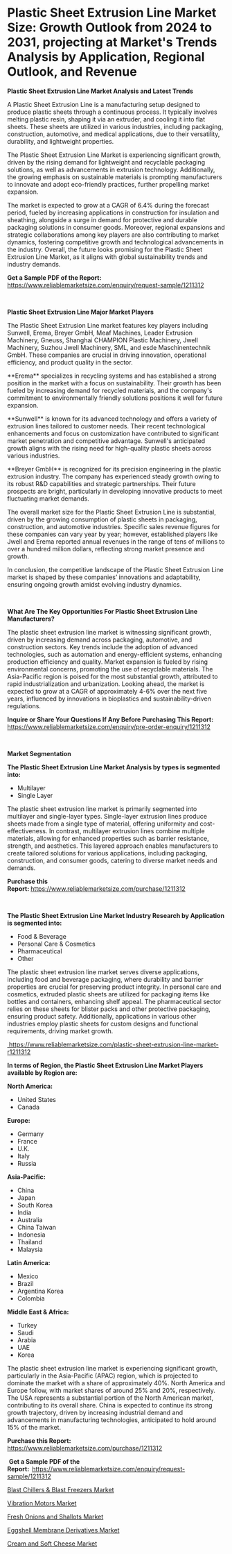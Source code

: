 <p><h1>Plastic Sheet Extrusion Line Market Size: Growth Outlook from 2024 to 2031, projecting at Market's Trends Analysis by Application, Regional Outlook, and Revenue</h1></p><p><strong>Plastic Sheet Extrusion Line Market Analysis and Latest Trends</strong></p>
<p><p>A Plastic Sheet Extrusion Line is a manufacturing setup designed to produce plastic sheets through a continuous process. It typically involves melting plastic resin, shaping it via an extruder, and cooling it into flat sheets. These sheets are utilized in various industries, including packaging, construction, automotive, and medical applications, due to their versatility, durability, and lightweight properties.</p><p>The Plastic Sheet Extrusion Line Market is experiencing significant growth, driven by the rising demand for lightweight and recyclable packaging solutions, as well as advancements in extrusion technology. Additionally, the growing emphasis on sustainable materials is prompting manufacturers to innovate and adopt eco-friendly practices, further propelling market expansion. </p><p>The market is expected to grow at a CAGR of 6.4% during the forecast period, fueled by increasing applications in construction for insulation and sheathing, alongside a surge in demand for protective and durable packaging solutions in consumer goods. Moreover, regional expansions and strategic collaborations among key players are also contributing to market dynamics, fostering competitive growth and technological advancements in the industry. Overall, the future looks promising for the Plastic Sheet Extrusion Line Market, as it aligns with global sustainability trends and industry demands.</p></p>
<p><strong>Get a Sample PDF of the Report:&nbsp;</strong> <a href="https://www.reliablemarketsize.com/enquiry/request-sample/1211312?utm_campaign=1840&utm_medium=2&utm_source=Github&utm_content=ia&utm_term=17122024&utm_id=plastic-sheet-extrusion-line">https://www.reliablemarketsize.com/enquiry/request-sample/1211312</a></p>
<p>&nbsp;</p>
<p><strong>Plastic Sheet Extrusion Line Major Market Players</strong></p>
<p><p>The Plastic Sheet Extrusion Line market features key players including Sunwell, Erema, Breyer GmbH, Meaf Machines, Leader Extrusion Machinery, Gneuss, Shanghai CHAMPION Plastic Machinery, Jwell Machinery, Suzhou Jwell Machinery, SML, and esde Maschinentechnik GmbH. These companies are crucial in driving innovation, operational efficiency, and product quality in the sector.</p><p>**Erema** specializes in recycling systems and has established a strong position in the market with a focus on sustainability. Their growth has been fueled by increasing demand for recycled materials, and the company's commitment to environmentally friendly solutions positions it well for future expansion.</p><p>**Sunwell** is known for its advanced technology and offers a variety of extrusion lines tailored to customer needs. Their recent technological enhancements and focus on customization have contributed to significant market penetration and competitive advantage. Sunwell's anticipated growth aligns with the rising need for high-quality plastic sheets across various industries.</p><p>**Breyer GmbH** is recognized for its precision engineering in the plastic extrusion industry. The company has experienced steady growth owing to its robust R&D capabilities and strategic partnerships. Their future prospects are bright, particularly in developing innovative products to meet fluctuating market demands.</p><p>The overall market size for the Plastic Sheet Extrusion Line is substantial, driven by the growing consumption of plastic sheets in packaging, construction, and automotive industries. Specific sales revenue figures for these companies can vary year by year; however, established players like Jwell and Erema reported annual revenues in the range of tens of millions to over a hundred million dollars, reflecting strong market presence and growth.</p><p>In conclusion, the competitive landscape of the Plastic Sheet Extrusion Line market is shaped by these companies’ innovations and adaptability, ensuring ongoing growth amidst evolving industry dynamics.</p></p>
<p>&nbsp;</p>
<p><strong>What Are The Key Opportunities For Plastic Sheet Extrusion Line Manufacturers?</strong></p>
<p><p>The plastic sheet extrusion line market is witnessing significant growth, driven by increasing demand across packaging, automotive, and construction sectors. Key trends include the adoption of advanced technologies, such as automation and energy-efficient systems, enhancing production efficiency and quality. Market expansion is fueled by rising environmental concerns, promoting the use of recyclable materials. The Asia-Pacific region is poised for the most substantial growth, attributed to rapid industrialization and urbanization. Looking ahead, the market is expected to grow at a CAGR of approximately 4-6% over the next five years, influenced by innovations in bioplastics and sustainability-driven regulations.</p></p>
<p><strong>Inquire or Share Your Questions If Any Before Purchasing This Report:</strong> <a href="https://www.reliablemarketsize.com/enquiry/pre-order-enquiry/1211312?utm_campaign=1840&utm_medium=2&utm_source=Github&utm_content=ia&utm_term=17122024&utm_id=plastic-sheet-extrusion-line">https://www.reliablemarketsize.com/enquiry/pre-order-enquiry/1211312</a></p>
<p>&nbsp;</p>
<p><strong>Market Segmentation</strong></p>
<p><strong>The Plastic Sheet Extrusion Line Market Analysis by types is segmented into:</strong></p>
<p><ul><li>Multilayer</li><li>Single Layer</li></ul></p>
<p><p>The plastic sheet extrusion line market is primarily segmented into multilayer and single-layer types. Single-layer extrusion lines produce sheets made from a single type of material, offering uniformity and cost-effectiveness. In contrast, multilayer extrusion lines combine multiple materials, allowing for enhanced properties such as barrier resistance, strength, and aesthetics. This layered approach enables manufacturers to create tailored solutions for various applications, including packaging, construction, and consumer goods, catering to diverse market needs and demands.</p></p>
<p><strong>Purchase this Report:&nbsp;</strong><a href="https://www.reliablemarketsize.com/purchase/1211312?utm_campaign=1840&utm_medium=2&utm_source=Github&utm_content=ia&utm_term=17122024&utm_id=plastic-sheet-extrusion-line">https://www.reliablemarketsize.com/purchase/1211312</a></p>
<p>&nbsp;</p>
<p><strong>The Plastic Sheet Extrusion Line Market Industry Research by Application is segmented into:</strong></p>
<p><ul><li>Food & Beverage</li><li>Personal Care & Cosmetics</li><li>Pharmaceutical</li><li>Other</li></ul></p>
<p><p>The plastic sheet extrusion line market serves diverse applications, including food and beverage packaging, where durability and barrier properties are crucial for preserving product integrity. In personal care and cosmetics, extruded plastic sheets are utilized for packaging items like bottles and containers, enhancing shelf appeal. The pharmaceutical sector relies on these sheets for blister packs and other protective packaging, ensuring product safety. Additionally, applications in various other industries employ plastic sheets for custom designs and functional requirements, driving market growth.</p></p>
<p><a href="https://www.reliablemarketsize.com/plastic-sheet-extrusion-line-market-r1211312?utm_campaign=1840&utm_medium=2&utm_source=Github&utm_content=ia&utm_term=17122024&utm_id=plastic-sheet-extrusion-line">&nbsp;https://www.reliablemarketsize.com/plastic-sheet-extrusion-line-market-r1211312</a></p>
<p><strong>In terms of Region, the Plastic Sheet Extrusion Line Market Players available by Region are:</strong></p>
<p>
    <p> <strong> North America: </strong>
        <ul>
            <li>United States</li>
            <li>Canada</li>
        </ul>
        </p> 
    <p> <strong> Europe: </strong>
        <ul>
            <li>Germany</li>
            <li>France</li>
            <li>U.K.</li>
            <li>Italy</li>
            <li>Russia</li>
        </ul>
        </p> 
    <p> <strong> Asia-Pacific: </strong>
        <ul>
            <li>China</li>
            <li>Japan</li>
            <li>South Korea</li>
            <li>India</li>
            <li>Australia</li>
            <li>China Taiwan</li>
            <li>Indonesia</li>
            <li>Thailand</li>
            <li>Malaysia</li>
        </ul>
        </p> 
    <p> <strong> Latin America: </strong>
        <ul>
            <li>Mexico</li>
            <li>Brazil</li>
            <li>Argentina Korea</li>
            <li>Colombia</li>
        </ul>
        </p> 
    <p> <strong> Middle East & Africa: </strong>
        <ul>
            <li>Turkey</li>
            <li>Saudi</li>
            <li>Arabia</li>
            <li>UAE</li>
            <li>Korea</li>
        </ul>
    </p>
    </p>
<p><p>The plastic sheet extrusion line market is experiencing significant growth, particularly in the Asia-Pacific (APAC) region, which is projected to dominate the market with a share of approximately 40%. North America and Europe follow, with market shares of around 25% and 20%, respectively. The USA represents a substantial portion of the North American market, contributing to its overall share. China is expected to continue its strong growth trajectory, driven by increasing industrial demand and advancements in manufacturing technologies, anticipated to hold around 15% of the market.</p></p>
<p><strong>Purchase this Report: </strong><a href="https://www.reliablemarketsize.com/purchase/1211312?utm_campaign=1840&utm_medium=2&utm_source=Github&utm_content=ia&utm_term=17122024&utm_id=plastic-sheet-extrusion-line">https://www.reliablemarketsize.com/purchase/1211312</a></p>
<p>&nbsp;<strong>Get a Sample PDF of the Report:&nbsp;&nbsp;</strong><a href="https://www.reliablemarketsize.com/enquiry/request-sample/1211312?utm_campaign=1840&utm_medium=2&utm_source=Github&utm_content=ia&utm_term=17122024&utm_id=plastic-sheet-extrusion-line">https://www.reliablemarketsize.com/enquiry/request-sample/1211312</a></p>
<p><strong></strong></p>
<p><p><a href="https://github.com/vimar16th/Market-Research-Report-List-7/blob/main/blast-chillers-blast-freezers-market.md?utm_campaign=1840&utm_medium=2&utm_source=Github&utm_content=ia&utm_term=17122024&utm_id=plastic-sheet-extrusion-line">Blast Chillers & Blast Freezers Market</a></p><p><a href="https://www.linkedin.com/pulse/vibration-motors-industry-report-revenue-forecast-market-jokxe?utm_campaign=1840&utm_medium=2&utm_source=Github&utm_content=ia&utm_term=17122024&utm_id=plastic-sheet-extrusion-line">Vibration Motors Market</a></p><p><a href="https://www.linkedin.com/pulse/fresh-onions-shallots-market-growth-outlook-comprehensive-zaryf?utm_campaign=1840&utm_medium=2&utm_source=Github&utm_content=ia&utm_term=17122024&utm_id=plastic-sheet-extrusion-line">Fresh Onions and Shallots Market</a></p><p><a href="https://www.linkedin.com/pulse/eggshell-membrane-derivatives-market-growth-expected-108-cagr-gctyc?utm_campaign=1840&utm_medium=2&utm_source=Github&utm_content=ia&utm_term=17122024&utm_id=plastic-sheet-extrusion-line">Eggshell Membrane Derivatives Market</a></p><p><a href="https://www.linkedin.com/pulse/cream-soft-cheese-market-size-revenue-trend-analysis-type-iv2ef?utm_campaign=1840&utm_medium=2&utm_source=Github&utm_content=ia&utm_term=17122024&utm_id=plastic-sheet-extrusion-line">Cream and Soft Cheese Market</a></p></p>